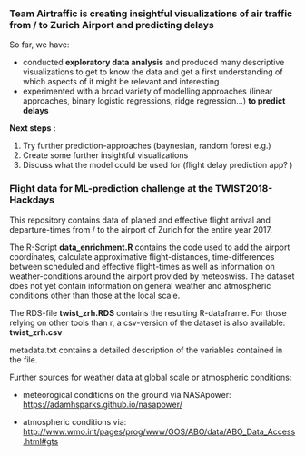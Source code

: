 ### Team Airtraffic is creating insightful visualizations of air traffic from / to Zurich Airport and predicting delays

So far, we have:
- conducted __exploratory data analysis__ and produced many descriptive visualizations to get to know the data and get a first understanding of which aspects of it might be relevant and interesting
- experimented with a broad variety of modelling approaches (linear approaches, binary logistic regressions, ridge regression...) __to predict delays__

__Next steps :__

1. Try further prediction-approaches (baynesian, random forest e.g.) 
2. Create some further insightful visualizations
2. Discuss what the model could be used for (flight delay prediction app? ) 

### Flight data for ML-prediction challenge at the TWIST2018-Hackdays

This repository contains data of planed and effective flight arrival and departure-times from / to the airport of Zurich for the entire year 2017. 

The R-Script **data_enrichment.R** contains the code used to add the airport coordinates, calculate approximative flight-distances, time-differences between scheduled and effective flight-times as well as information on weather-conditions around the airport provided by meteoswiss. The dataset does not yet contain information on general weather and atmospheric conditions other than those at the local scale. 

The RDS-file **twist_zrh.RDS** contains the resulting R-dataframe. For those relying on other tools than r, a csv-version of the dataset is also available: **twist_zrh.csv**

metadata.txt contains a detailed description of the variables contained in the file. 

Further sources for weather data at global scale or atmospheric conditions:

- meteorogical conditions on the ground via NASApower: https://adamhsparks.github.io/nasapower/

- atmospheric conditions via: http://www.wmo.int/pages/prog/www/GOS/ABO/data/ABO_Data_Access.html#gts
